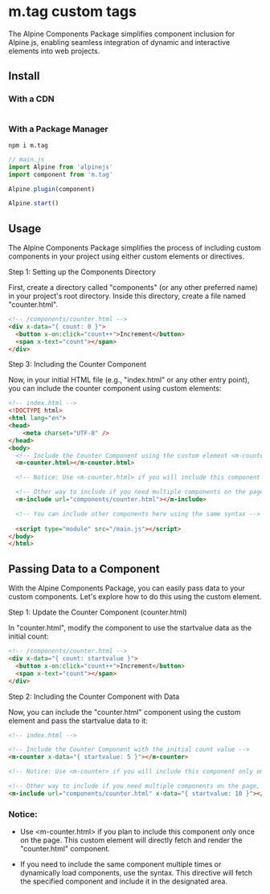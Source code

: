 # m.tag custom tags

The Alpine Components Package simplifies component inclusion for Alpine.js, enabling seamless integration of dynamic and interactive elements into web projects.

## Install

### With a CDN

```html

```

### With a Package Manager

```shell
npm i m.tag
```

```js
// main.js
import Alpine from 'alpinejs'
import component from 'm.tag'

Alpine.plugin(component)

Alpine.start()
```

## Usage
The Alpine Components Package simplifies the process of including custom components in your project using either custom elements or directives.

Step 1: Setting up the Components Directory

First, create a directory called "components" (or any other preferred name) in your project's root directory. Inside this directory, create a file named "counter.html".

```html
<!-- /components/counter.html -->
<div x-data="{ count: 0 }">
  <button x-on:click="count++">Increment</button>
  <span x-text="count"></span>
</div>
``` 

Step 3: Including the Counter Component

Now, in your initial HTML file (e.g., "index.html" or any other entry point), you can include the counter component using custom elements:

```html
<!-- index.html -->
<!DOCTYPE html>
<html lang="en">
<head>
    <meta charset="UTF-8" />
</head>
<body>
  <!-- Include the Counter Component using the custom element <m-counter.html> -->
  <m-counter.html></m-counter.html>

  <!-- Notice: Use <m-counter.html> if you will include this component only once on the page. -->

  <!-- Other way to include if you need multiple components on the page, use <m-include url=""> syntax -->
  <m-include url="components/counter.html"></m-include>

  <!-- You can include other components here using the same syntax -->
  
  <script type="module" src="/main.js"></script>
</body>
</html>
```

## Passing Data to a Component

With the Alpine Components Package, you can easily pass data to your custom components. Let's explore how to do this using the <m-counter> custom element.

Step 1: Update the Counter Component (counter.html)

In "counter.html", modify the component to use the startvalue data as the initial count:

```html
<!-- /components/counter.html -->
<div x-data="{ count: startvalue }">
  <button x-on:click="count++">Increment</button>
  <span x-text="count"></span>
</div>
```

Step 2: Including the Counter Component with Data

Now, you can include the "counter.html" component using the <m-counter> custom element and pass the startvalue data to it:

```html
<!-- index.html -->

<!-- Include the Counter Component with the initial count value -->
<m-counter x-data="{ startvalue: 5 }"></m-counter>

<!-- Notice: Use <m-counter> if you will include this component only once on the page. -->

<!-- Other way to include if you need multiple components on the page, use <m-include url=""> syntax -->
<m-include url="components/counter.html" x-data="{ startvalue: 10 }"></m-include>
```


### Notice:

- Use <m-counter.html> if you plan to include this component only once on the page. This custom element will directly fetch and render the "counter.html" component.

- If you need to include the same component multiple times or dynamically load components, use the <m-include url=""> syntax. This directive will fetch the specified component and include it in the designated area.